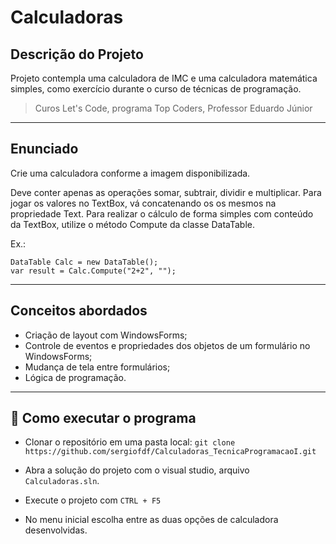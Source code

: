 # Calculadoras

## Descrição do Projeto
Projeto contempla uma calculadora de IMC e uma calculadora matemática simples, como exercício durante o curso de técnicas de programação.

> Curos Let's Code, programa Top Coders, Professor Eduardo Júnior

---

## Enunciado
Crie uma calculadora conforme a imagem disponibilizada.

Deve conter apenas as operações somar, subtrair, dividir e multiplicar.
Para jogar os valores no TextBox, vá concatenando os os mesmos na propriedade Text.
Para realizar o cálculo de forma simples com conteúdo da TextBox, utilize o método Compute da classe DataTable. 

Ex.:

```
DataTable Calc = new DataTable();
var result = Calc.Compute("2+2", "");
```
---

## Conceitos abordados
- Criação de layout com WindowsForms;
- Controle de eventos e propriedades dos objetos de um formulário no WindowsForms;
- Mudança de tela entre formulários;
- Lógica de programação.

--- 
## 🚀 Como executar o programa
- Clonar o repositório em uma pasta local:
    `git clone https://github.com/sergiofdf/Calculadoras_TecnicaProgramacaoI.git`
  
- Abra a solução do projeto com o visual studio, arquivo `Calculadoras.sln`.

- Execute o projeto com `CTRL + F5`

- No menu inicial escolha entre as duas opções de calculadora desenvolvidas.